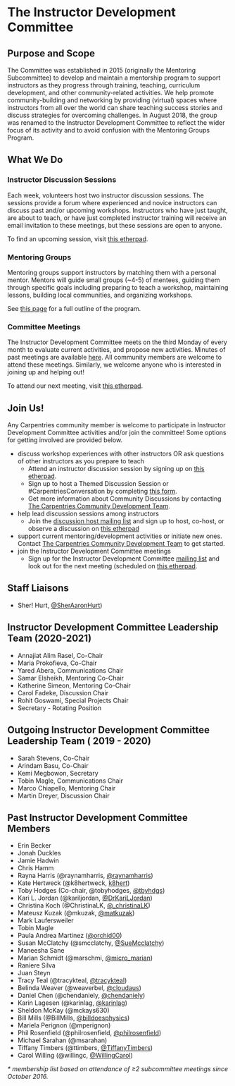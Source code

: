 # The Instructor Development Committee

## Purpose and Scope

The Committee was established in 2015 (originally the Mentoring Subcommittee) to develop and maintain a mentorship program to support instructors as they progress through training, teaching, curriculum development, and other community-related activities. We help promote community-building and networking by providing (virtual) spaces where instructors from all over the world can share teaching success stories and discuss strategies for overcoming challenges. In August 2018, the group was renamed to the Instructor Development Committee to reflect the wider focus of its activity and to avoid confusion with the Mentoring Groups Program.

## What We Do

### Instructor Discussion Sessions

Each week, volunteers host two instructor discussion sessions. The sessions provide a forum where experienced and novice instructors can discuss past and/or upcoming workshops. Instructors who have just taught, are about to teach, or have just completed instructor training will  receive an email invitation to these meetings, but these sessions are open to anyone.

To find an upcoming session, visit [this etherpad][discussion].

### Mentoring Groups

Mentoring groups support instructors by matching them with a personal mentor. Mentors will guide small groups (~4-5) of mentees, guiding them through specific goals including preparing to teach a workshop, maintaining lessons, building local communities, and organizing workshops.

See [this page](https://docs.carpentries.org/topic_folders/instructor_development/mentoring_groups.html) for a full outline of the program.

### Committee Meetings

The Instructor Development Committee meets on the third Monday of every month to evaluate current activities, and propose
new activities.  Minutes of past meetings are available [here](minutes).  All community members are welcome to attend these meetings.  Similarly, we welcome anyone who is interested in joining up and helping out!

To attend our next meeting, visit [this etherpad][meetings].

## Join Us!

Any Carpentries community member is welcome to participate in Instructor Development Committee activities and/or join the committee! Some options for getting involved are provided below.

<!--- - join a small group to receive mentoring from experienced instructors OR
- mentor new instructors
	- Join a mentoring group by contacting [Marco Chiapello](mailto:chiapello.m@gmail.com).
	- For a complete summary of different mentoring roles, see [this page](https://docs.carpentries.org/topic_folders/instructor_development/mentoring_groups.html#mentoring-groups-roles).--->
- discuss workshop experiences with other instructors OR ask questions of other instructors as you prepare to teach
	- Attend an instructor discussion session by signing up on [this etherpad][discussion].
	- Sign up to host a Themed Discussion Session or #CarpentriesConversation by completing [this form](https://forms.gle/W39ckwAT8njKyUA87).
	- Get more information about Community Discussions by contacting [The Carpentries Community Development Team](mailto:community@carpentries.org).
- help lead discussion sessions among instructors
	- Join the [discussion host mailing list][host-mailing-list] and sign up to host, co-host, or observe
	a discussion on [this etherpad][discussion]
- support current mentoring/development activities or initiate new ones. Contact [The Carpentries Community Development Team](mailto:community@carpentries.org) to get started.
- join the Instructor Development Committee meetings
	- Sign up for the Instructor Development Committee [mailing list][comm-mailing-list] and look out for the next meeting (scheduled on [this etherpad](meetings).


## Staff Liaisons

* Sher! Hurt, [@SherAaronHurt](https://twitter.com/SherAaronHurt))
   
## Instructor Development Committee Leadership Team (2020-2021)
* Annajiat Alim Rasel, Co-Chair  
* Maria Prokofieva, Co-Chair  
* Yared Abera, Communications Chair  
* Samar Elsheikh, Mentoring Co-Chair   
* Katherine Simeon, Mentoring Co-Chair  
* Carol Fadeke, Discussion Chair   
* Rohit Goswami, Special Projects Chair   
* Secretary - Rotating Position  
  
## Outgoing Instructor Development Committee Leadership Team ( 2019 - 2020)
* Sarah Stevens, Co-Chair
* Arindam Basu, Co-Chair
* Kemi Megbowon, Secretary
* Tobin Magle, Communications Chair
* Marco Chiapello, Mentoring Chair
* Martin Dreyer, Discussion Chair

## Past Instructor Development Committee Members

* Erin Becker
* Jonah Duckles
* Jamie Hadwin
* Chris Hamm
* Rayna Harris (@raynamharris, [@raynamharris](https://twitter.com/raynamharris))
* Kate Hertweck (@k8hertweck, [k8hert](https://twitter.com/k8hert))
* Toby Hodges (Co-chair, @tobyhodges, [@tbyhdgs](https://twitter.com/tbyhdgs))
* Kari L. Jordan (@kariljordan, [@DrKariLJordan](https://twitter.com/DrKariLJordan))
* Christina Koch (@ChristinaLK, [@_christinaLK](https://twitter.com/_christinaLK))
* Mateusz Kuzak (@mkuzak, [@matkuzak](https://twitter.com/matkuzak))
* Mark Laufersweiler
* Tobin Magle
* Paula Andrea Martinez ([@orchid00](https://twitter.com/orchid00))
* Susan McClatchy (@smcclatchy, [@SueMcclatchy](https://twitter.com/SueMcclatchy))
* Maneesha Sane
* Marian Schmidt (@marschmi, [@micro_marian](https://twitter.com/micro_marian))
* Raniere Silva
* Juan Steyn
* Tracy Teal (@tracykteal, [@tracykteal](https://twitter.com/tracykteal))
* Belinda Weaver (@weaverbel, [@cloudaus](https://twitter.com/cloudaus))
* Daniel Chen (@chendaniely, [@chendaniely](https://twitter.com/chendaniely))
* Karin Lagesen (@karinlag, [@karinlag](https://twitter.com/karinlag))
* Sheldon McKay (@mckays630)
* Bill Mills (@BillMills, [@billdoesphysics](https://twitter.com/billdoesphysics))
* Mariela Perignon (@mperignon)
* Phil Rosenfield (@philrosenfield, [@philrosenfield](https://twitter.com/philrosenfield))
* Michael Sarahan (@msarahan)
* Tiffany Timbers (@ttimbers, [@TiffanyTimbers](https://twitter.com/TiffanyTimbers))
* Carol Willing (@willingc, [@WillingCarol](https://twitter.com/WillingCarol))

_* membership list based on attendance of ≥2 subcommittee meetings since October 2016._

[discussion]: https://pad.carpentries.org/community-discussions
[host-mailing-list]: https://carpentries.topicbox.com/groups/discussion-hosts
[comm-mailing-list]: https://carpentries.topicbox.com/groups/instructor-development
[meetings]: https://pad.carpentries.org/instructor-development
